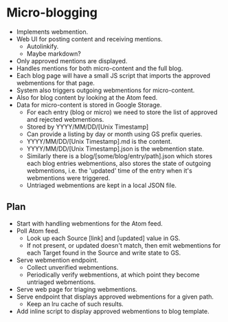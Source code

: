 Micro-blogging
==============

  * Implements webmention.
  * Web UI for posting content and receiving mentions.
    * Autolinkify.
    * Maybe markdown?
  * Only approved mentions are displayed.
  * Handles mentions for both micro-content and the full blog.
  * Each blog page will have a small JS script that imports the approved
    webmentions for that page.
  * System also triggers outgoing webmentions for micro-content.
  * Also for blog content by looking at the Atom feed.
  * Data for micro-content is stored in Google Storage.
    * For each entry (blog or micro) we need to store the list of approved and
      rejected webmentions.
    * Stored by YYYY/MM/DD/[Unix Timestamp]
    * Can provide a listing by day or month using GS prefix queries.
    * YYYY/MM/DD/[Unix Timestamp].md is the content.
    * YYYY/MM/DD/[Unix Timestamp].json is the webmention state.
    * Similarly there is a blog/[some/blog/entry/path].json which stores each
      blog entries webmentions, also stores the state of outgoing webmentions,
      i.e. the 'updated' time of the entry when it's webmentions were
      triggered.
    * Untriaged webmentions are kept in a local JSON file.

Plan
----

  * Start with handling webmentions for the Atom feed.
  * Poll Atom feed.
    * Look up each Source [link] and [updated] value in GS.
    * If not present, or updated doesn't match, then emit webmentions for each Target
      found in the Source and write state to GS.
  * Serve webmention endpoint.
    * Collect unverified webmentions.
    * Periodically verify webmentions, at which point they become untriaged webmentions.
  * Serve web page for triaging webmentions.
  * Serve endpoint that displays approved webmentions for a given path.
    * Keep an lru cache of such results.
  * Add inline script to display approved webmentions to blog template.


